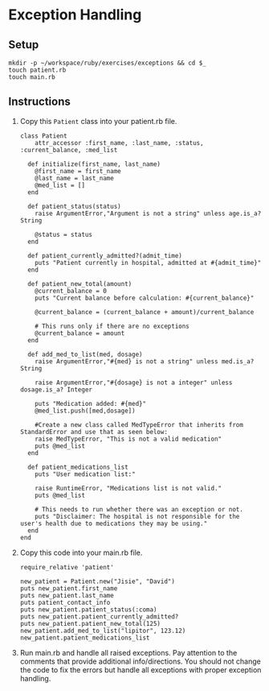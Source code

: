 # Exception Handling

## Setup

```
mkdir -p ~/workspace/ruby/exercises/exceptions && cd $_
touch patient.rb
touch main.rb
```

## Instructions

1. Copy this `Patient` class into your patient.rb file.

    ```
    class Patient
        attr_accessor :first_name, :last_name, :status, :current_balance, :med_list

      def initialize(first_name, last_name)
        @first_name = first_name
        @last_name = last_name
        @med_list = []
      end

      def patient_status(status)
        raise ArgumentError,"Argument is not a string" unless age.is_a? String

        @status = status
      end

      def patient_currently_admitted?(admit_time)
        puts "Patient currently in hospital, admitted at #{admit_time}"
      end

      def patient_new_total(amount)
        @current_balance = 0
        puts "Current balance before calculation: #{current_balance}"

        @current_balance = (current_balance + amount)/current_balance

        # This runs only if there are no exceptions
        @current_balance = amount
      end

      def add_med_to_list(med, dosage)
        raise ArgumentError,"#{med} is not a string" unless med.is_a? String

        raise ArgumentError,"#{dosage} is not a integer" unless dosage.is_a? Integer

        puts "Medication added: #{med}"
        @med_list.push([med,dosage])

        #Create a new class called MedTypeError that inherits from StandardError and use that as seen below:
        raise MedTypeError, "This is not a valid medication"
        puts @med_list
      end

      def patient_medications_list
        puts "User medication list:"

        raise RuntimeError, "Medications list is not valid."
        puts @med_list

        # This needs to run whether there was an exception or not.
        puts "Disclaimer: The hospital is not responsible for the user's health due to medications they may be using."
      end
    end
    ```

2. Copy this code into your main.rb file.

    ```
    require_relative 'patient'

    new_patient = Patient.new("Jisie", "David")
    puts new_patient.first_name
    puts new_patient.last_name
    puts patient_contact_info
    puts new_patient.patient_status(:coma)
    puts new_patient.patient_currently_admitted?
    puts new_patient.patient_new_total(125)
    new_patient.add_med_to_list("lipitor", 123.12)
    new_patient.patient_medications_list
    ```

3. Run main.rb and handle all raised exceptions. Pay attention to the comments that provide additional info/directions. You should not change the code to fix the errors but handle all exceptions with proper exception handling.